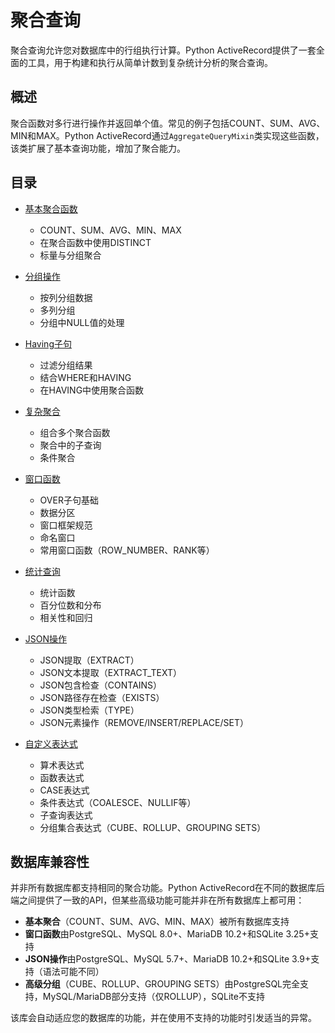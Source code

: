 # 聚合查询

聚合查询允许您对数据库中的行组执行计算。Python ActiveRecord提供了一套全面的工具，用于构建和执行从简单计数到复杂统计分析的聚合查询。

## 概述

聚合函数对多行进行操作并返回单个值。常见的例子包括COUNT、SUM、AVG、MIN和MAX。Python ActiveRecord通过`AggregateQueryMixin`类实现这些函数，该类扩展了基本查询功能，增加了聚合能力。

## 目录

- [基本聚合函数](basic_aggregate_functions.md)
  - COUNT、SUM、AVG、MIN、MAX
  - 在聚合函数中使用DISTINCT
  - 标量与分组聚合

- [分组操作](group_by_operations.md)
  - 按列分组数据
  - 多列分组
  - 分组中NULL值的处理

- [Having子句](having_clauses.md)
  - 过滤分组结果
  - 结合WHERE和HAVING
  - 在HAVING中使用聚合函数

- [复杂聚合](complex_aggregations.md)
  - 组合多个聚合函数
  - 聚合中的子查询
  - 条件聚合

- [窗口函数](window_functions.md)
  - OVER子句基础
  - 数据分区
  - 窗口框架规范
  - 命名窗口
  - 常用窗口函数（ROW_NUMBER、RANK等）

- [统计查询](statistical_queries.md)
  - 统计函数
  - 百分位数和分布
  - 相关性和回归

- [JSON操作](json_operations.md)
  - JSON提取（EXTRACT）
  - JSON文本提取（EXTRACT_TEXT）
  - JSON包含检查（CONTAINS）
  - JSON路径存在检查（EXISTS）
  - JSON类型检索（TYPE）
  - JSON元素操作（REMOVE/INSERT/REPLACE/SET）

- [自定义表达式](custom_expressions.md)
  - 算术表达式
  - 函数表达式
  - CASE表达式
  - 条件表达式（COALESCE、NULLIF等）
  - 子查询表达式
  - 分组集合表达式（CUBE、ROLLUP、GROUPING SETS）

## 数据库兼容性

并非所有数据库都支持相同的聚合功能。Python ActiveRecord在不同的数据库后端之间提供了一致的API，但某些高级功能可能并非在所有数据库上都可用：

- **基本聚合**（COUNT、SUM、AVG、MIN、MAX）被所有数据库支持
- **窗口函数**由PostgreSQL、MySQL 8.0+、MariaDB 10.2+和SQLite 3.25+支持
- **JSON操作**由PostgreSQL、MySQL 5.7+、MariaDB 10.2+和SQLite 3.9+支持（语法可能不同）
- **高级分组**（CUBE、ROLLUP、GROUPING SETS）由PostgreSQL完全支持，MySQL/MariaDB部分支持（仅ROLLUP），SQLite不支持

该库会自动适应您的数据库的功能，并在使用不支持的功能时引发适当的异常。